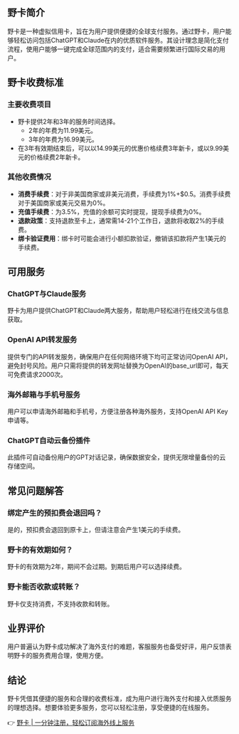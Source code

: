 ## 野卡简介

野卡是一种虚拟信用卡，旨在为用户提供便捷的全球支付服务。通过野卡，用户能够轻松访问包括ChatGPT和Claude在内的优质软件服务。其设计理念是简化支付流程，使用户能够一键完成全球范围内的支付，适合需要频繁进行国际交易的用户。

## 野卡收费标准

### 主要收费项目

- 野卡提供2年和3年的服务时间选择。
  - 2年的年费为11.99美元。
  - 3年的年费为16.99美元。
- 在3年有效期结束后，可以以14.99美元的优惠价格续费3年新卡，或以9.99美元的价格续费2年新卡。

### 其他收费情况

- **消费手续费**：对于非美国商家或非美元消费，手续费为1%+$0.5。消费手续费对于美国商家或美元交易为0%。
- **充值手续费**：为3.5%，充值的余额可实时提现，提现手续费为0%。
- **退款政策**：支持退款至卡上，通常需14-21个工作日，退款将收取2%的手续费。
- **绑卡验证费用**：绑卡时可能会进行小额扣款验证，撤销该扣款将产生1美元的手续费。

## 可用服务

### ChatGPT与Claude服务

野卡为用户提供ChatGPT和Claude两大服务，帮助用户轻松进行在线交流与信息获取。

### OpenAI API转发服务

提供专门的API转发服务，确保用户在任何网络环境下均可正常访问OpenAI API，避免封号风险。用户只需将提供的转发网址替换为OpenAI的base_url即可，每天可免费请求2000次。

### 海外邮箱与手机号服务

用户可以申请海外邮箱和手机号，方便注册各种海外服务，支持OpenAI API Key申请等。

### ChatGPT自动云备份插件

此插件可自动备份用户的GPT对话记录，确保数据安全，提供无限增量备份的云存储空间。

## 常见问题解答

### 绑定产生的预扣费会退回吗？

是的，预扣费会退回到原卡上，但请注意会产生1美元的手续费。

### 野卡的有效期如何？

野卡的有效期为2年，期间不会过期。到期后用户可以选择续费。

### 野卡能否收款或转账？

野卡仅支持消费，不支持收款和转账。

## 业界评价

用户普遍认为野卡成功解决了海外支付的难题，客服服务也备受好评，用户反馈表明野卡的服务费用合理，使用方便。

## 结论

野卡凭借其便捷的服务和合理的收费标准，成为用户进行海外支付和接入优质服务的理想选择。想要体验更多服务，您可以轻松注册，享受便捷的在线服务。

👉 [野卡 | 一分钟注册，轻松订阅海外线上服务](https://bit.ly/bewildcard)